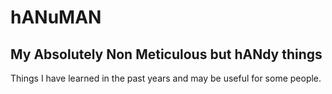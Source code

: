 # hANuMAN
## My Absolutely Non Meticulous but hANdy things

Things I have learned in the past years and may be useful for some people.

